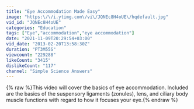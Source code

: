 ```yaml
---
title: "Eye Accommodation Made Easy"
image: "https:\/\/i.ytimg.com\/vi\/JQNEc8H4oUE\/hqdefault.jpg"
vid_id: "JQNEc8H4oUE"
categories: "Education"
tags: ["Eye","accommodation","eye accommodation"]
date: "2021-11-09T20:29:54+03:00"
vid_date: "2013-02-20T13:58:30Z"
duration: "PT3M55S"
viewcount: "229288"
likeCount: "3415"
dislikeCount: "117"
channel: "Simple Science Answers"
---
```

{% raw %}This video will cover the basics of eye accommodation.  Included are the basics of the suspensory ligaments (zonules), lens, and ciliary body muscle functions with regard to how it focuses your eye.{% endraw %}
